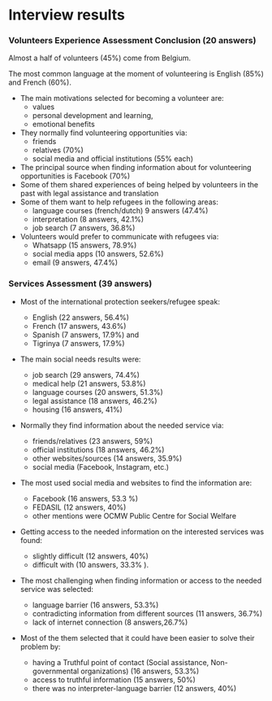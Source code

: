 # Interview results

### Volunteers Experience Assessment  Conclusion (20 answers) 

Almost a half of volunteers (45%) come from Belgium.

The most common language at the moment of volunteering is English (85%) and French (60%).
- The main motivations selected for becoming a volunteer are:  
     * values
     * personal development and learning,
     * emotional benefits
- They normally find volunteering opportunities via:
    * friends
    * relatives (70%)
    * social media and official institutions (55% each)
- The principal source when finding information about for volunteering opportunities is Facebook (70%)
- Some of them shared experiences of being helped by volunteers in the past with legal assistance and translation
- Some of them want to help refugees in the following areas:
    * language courses (french/dutch) 9 answers (47.4%)
    * interpretation (8 answers, 42.1%)
    * job search (7 answers, 36.8%)
- Volunteers would prefer to communicate with refugees via:
    * Whatsapp (15 answers, 78.9%)
    * social media apps (10 answers, 52.6%)
    * email (9 answers, 47.4%)

### Services Assessment (39 answers)
- Most of the international protection seekers/refugee speak:
    * English (22 answers, 56.4%)
    * French (17 answers, 43.6%)
    * Spanish (7 answers, 17.9%) and
    * Tigrinya (7 answers, 17.9%)

- The main social needs results were:
    * job search (29 answers, 74.4%)
    * medical help (21 answers, 53.8%)
    * language courses (20 answers, 51.3%)
    * legal assistance (18 answers, 46.2%) 
    * housing (16 answers, 41%)

- Normally they find information about the needed service via:
   * friends/relatives (23 answers, 59%)
   * official institutions (18 answers, 46.2%)
   * other websites/sources (14 answers, 35.9%)
   *  social media (Facebook, Instagram, etc.)

- The most used social media and websites to find the information are:
    * Facebook (16 answers, 53.3 %)
    * FEDASIL (12 answers, 40%)
    * other mentions were OCMW Public Centre for Social Welfare

- Getting access to the needed information  on the interested services was found:
    * slightly difficult (12 answers, 40%)
    * difficult with (10 answers, 33.3% ).

- The most challenging when finding information or access to the needed service was selected:
   * language barrier (16 answers, 53.3%)
   * contradicting information from different sources (11 answers, 36.7%)
   * lack of internet connection (8 answers,26.7%)

- Most of the them selected that it could have been easier to solve their problem by:
   * having a Truthful point of contact (Social assistance, Non-governmental organizations) (16 answers, 53.3%)
   * access to truthful information (15 answers, 50%)
   * there was no interpreter-language barrier (12 answers, 40%)
